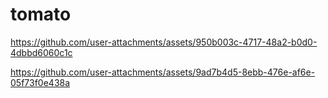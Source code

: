 # tomato


https://github.com/user-attachments/assets/950b003c-4717-48a2-b0d0-4dbbd6060c1c



https://github.com/user-attachments/assets/9ad7b4d5-8ebb-476e-af6e-05f73f0e438a

